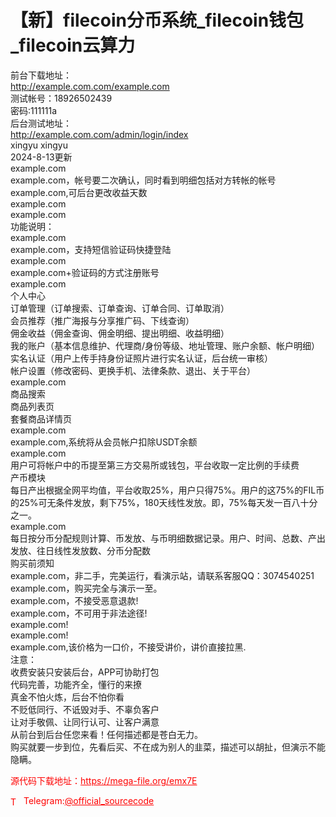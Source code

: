 # 【新】filecoin分币系统_filecoin钱包_filecoin云算力

前台下载地址：<br>http://example.com.com/example.com<br>测试帐号：18926502439<br>密码:111111a<br>后台测试地址：<br>http://example.com.com/admin/login/index<br>xingyu xingyu<br>2024-8-13更新<br>example.com<br>example.com，帐号要二次确认，同时看到明细包括对方转帐的帐号<br>example.com,可后台更改收益天数<br>example.com<br>example.com<br>功能说明：<br>example.com<br>example.com，支持短信验证码快捷登陆<br>example.com<br>example.com+验证码的方式注册账号<br>example.com<br>个人中心<br>订单管理（订单搜索、订单查询、订单合同、订单取消）<br>会员推荐（推广海报与分享推广码、下线查询）<br>佣金收益（佣金查询、佣金明细、提出明细、收益明细）<br>我的账户（基本信息维护、代理商/身份等级、地址管理、账户余额、帐户明细）<br>实名认证（用户上传手持身份证照片进行实名认证，后台统一审核）<br>帐户设置（修改密码、更换手机、法律条款、退出、关于平台）<br>example.com<br>商品搜索<br>商品列表页<br>套餐商品详情页<br>example.com<br>example.com,系统将从会员帐户扣除USDT余额<br>example.com<br>用户可将帐户中的币提至第三方交易所或钱包，平台收取一定比例的手续费<br>产币模块<br>每日产出根据全网平均值，平台收取25%，用户只得75%。用户的这75%的FIL币的25%可无条件发放，剩下75%，180天线性发放。即，75%每天发一百八十分之一。<br>example.com<br>每日按分币分配规则计算、币发放、与币明细数据记录。用户、时间、总数、产出发放、往日线性发放数、分币分配数<br>购买前须知<br>example.com，非二手，完美运行，看演示站，请联系客服QQ：3074540251<br>example.com，购买完全与演示一至。<br>example.com，不接受恶意退款!<br>example.com，不可用于非法途径!<br>example.com!<br>example.com!<br>example.com,该价格为一口价，不接受讲价，讲价直接拉黑.<br>注意：<br>收费安装只安装后台，APP可协助打包<br>代码完善，功能齐全，懂行的来撩<br>真金不怕火炼，后台不怕你看<br>不贬低同行、不诋毁对手、不辜负客户<br>让对手敬佩、让同行认可、让客户满意<br>从前台到后台任您来看！任何描述都是苍白无力。<br>购买就要一步到位，先看后买、不在成为别人的韭菜，描述可以胡扯，但演示不能隐瞒。<br>


<p style="color: red;">源代码下载地址：<a href="https://mega-file.org/emx7E" style="color: red;">https://mega-file.org/emx7E</a></p><p style="color: red;"><img src="https://cdn-icons-png.flaticon.com/512/2111/2111646.png" alt="Telegram Icon" style="width: 16px; vertical-align: middle; margin-right: 5px;">Telegram:<a href="https://t.me/official_sourcecode" style="color: red;">@official_sourcecode</a></p>